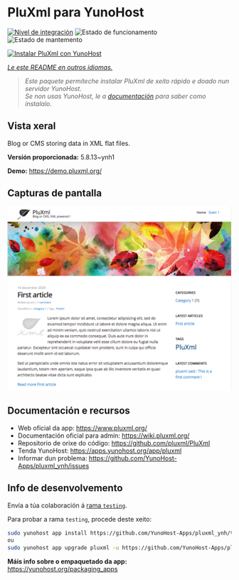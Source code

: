 <!--
NOTA: Este README foi creado automáticamente por <https://github.com/YunoHost/apps/tree/master/tools/readme_generator>
NON debe editarse manualmente.
-->

# PluXml para YunoHost

[![Nivel de integración](https://dash.yunohost.org/integration/pluxml.svg)](https://dash.yunohost.org/appci/app/pluxml) ![Estado de funcionamento](https://ci-apps.yunohost.org/ci/badges/pluxml.status.svg) ![Estado de mantemento](https://ci-apps.yunohost.org/ci/badges/pluxml.maintain.svg)

[![Instalar PluXml con YunoHost](https://install-app.yunohost.org/install-with-yunohost.svg)](https://install-app.yunohost.org/?app=pluxml)

*[Le este README en outros idiomas.](./ALL_README.md)*

> *Este paquete permíteche instalar PluXml de xeito rápido e doado nun servidor YunoHost.*  
> *Se non usas YunoHost, le a [documentación](https://yunohost.org/install) para saber como instalalo.*

## Vista xeral

Blog or CMS storing data in XML flat files.


**Versión proporcionada:** 5.8.13~ynh1

**Demo:** <https://demo.pluxml.org/>

## Capturas de pantalla

![Captura de pantalla de PluXml](./doc/screenshots/screenshot.png)

## Documentación e recursos

- Web oficial da app: <https://www.pluxml.org/>
- Documentación oficial para admin: <https://wiki.pluxml.org/>
- Repositorio de orixe do código: <https://github.com/pluxml/PluXml>
- Tenda YunoHost: <https://apps.yunohost.org/app/pluxml>
- Informar dun problema: <https://github.com/YunoHost-Apps/pluxml_ynh/issues>

## Info de desenvolvemento

Envía a túa colaboración á [rama `testing`](https://github.com/YunoHost-Apps/pluxml_ynh/tree/testing).

Para probar a rama `testing`, procede deste xeito:

```bash
sudo yunohost app install https://github.com/YunoHost-Apps/pluxml_ynh/tree/testing --debug
ou
sudo yunohost app upgrade pluxml -u https://github.com/YunoHost-Apps/pluxml_ynh/tree/testing --debug
```

**Máis info sobre o empaquetado da app:** <https://yunohost.org/packaging_apps>
